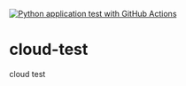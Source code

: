 [![Python application test with GitHub Actions](https://github.com/josephlyu/cloud-test/actions/workflows/main.yml/badge.svg)](https://github.com/josephlyu/cloud-test/actions/workflows/main.yml)

# cloud-test
cloud test
